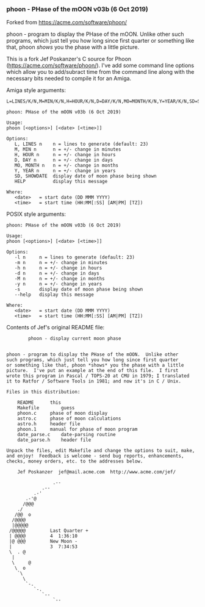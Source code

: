 ### phoon - PHase of the mOON v03b (6 Oct 2019)
Forked from  https://acme.com/software/phoon/

phoon - program to display the PHase of the mOON.  Unlike other
such programs, which just tell you how long since first quarter
or something like that, phoon *shows* you the phase with a little
picture.

This is a fork Jef Poskanzer's C source for Phoon (https://acme.com/software/phoon/). I've add some command line options 
which allow you to add/subract time from the command line along with the necessary bits needed to compile it for an Amiga.

Amiga style arguments:
```
L=LINES/K/N,M=MIN/K/N,H=HOUR/K/N,D=DAY/K/N,MO=MONTH/K/N,Y=YEAR/K/N,SD=SHOWDATE/S,HELP/S,DATETIME/F

phoon: PHase of the mOON v03b (6 Oct 2019)

Usage:
phoon [<options>] [<date> [<time>]]

Options:
   L, LINES n    n = lines to generate (default: 23)
   M, MIN n      n = +/- change in minutes
   H, HOUR n     n = +/- change in hours
   D, DAY n      n = +/- change in days
   MO, MONTH n   n = +/- change in months
   Y, YEAR n     n = +/- change in years
   SD, SHOWDATE  display date of moon phase being shown
   HELP          display this message

Where:
   <date>   = start date (DD MMM YYYY)
   <time>   = start time (HH:MM[:SS] [AM|PM] [TZ])

```

POSIX style arguments:
```
phoon: PHase of the mOON v03b (6 Oct 2019)

Usage:
phoon [<options>] [<date> [<time>]]

Options:
   -l n     n = lines to generate (default: 23)
   -m n     n = +/- change in minutes
   -h n     n = +/- change in hours
   -d n     n = +/- change in days
   -M n     n = +/- change in months
   -y n     n = +/- change in years
   -s       display date of moon phase being shown
   --help   display this message

Where:
   <date>   = start date (DD MMM YYYY)
   <time>   = start time (HH:MM[:SS] [AM|PM] [TZ])
```


Contents of Jef's original README file:
```
		phoon - display current moon phase


phoon - program to display the PHase of the mOON.  Unlike other
such programs, which just tell you how long since first quarter
or something like that, phoon *shows* you the phase with a little
picture.  I've put an example at the end of this file.  I first
wrote this program in Pascal / TOPS-20 at CMU in 1979; I translated
it to Ratfor / Software Tools in 1981; and now it's in C / Unix.

Files in this distribution:

    README		this
    Makefile		guess
    phoon.c		phase of moon display
    astro.c		phase of moon calculations
    astro.h		header file
    phoon.1		manual for phase of moon program
    date_parse.c	date-parsing routine
    date_parse.h	header file

Unpack the files, edit Makefile and change the options to suit, make,
and enjoy!  Feedback is welcome - send bug reports, enhancements,
checks, money orders, etc. to the addresses below.

    Jef Poskanzer  jef@mail.acme.com  http://www.acme.com/jef/

                 .--
             .--
          .-' 
       .-'@ 
      /@@@ 
    ./    
   /@@  o
  /@@@@  
  |@@@@@
 /@@@@@ 		Last Quarter + 
 | @@@@ 		4  1:36:10
 |@ @@@			New Moon -     
 |      		3  7:34:53
 \  . @ 
  |     
  \     @
   \  o  
    `\    
      \    
       `-.  
          `-. 
             `--
                 `--

```

